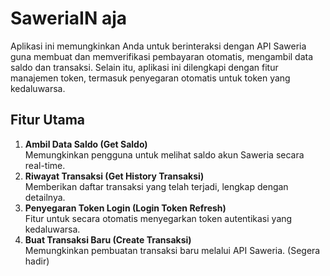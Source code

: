 # SaweriaIN aja

Aplikasi ini memungkinkan Anda untuk berinteraksi dengan API Saweria guna membuat dan memverifikasi pembayaran otomatis, mengambil data saldo dan transaksi. Selain itu, aplikasi ini dilengkapi dengan fitur manajemen token, termasuk penyegaran otomatis untuk token yang kedaluwarsa.

## Fitur Utama

1. **Ambil Data Saldo (Get Saldo)**  
   Memungkinkan pengguna untuk melihat saldo akun Saweria secara real-time.
2. **Riwayat Transaksi (Get History Transaksi)**  
   Memberikan daftar transaksi yang telah terjadi, lengkap dengan detailnya.
3. **Penyegaran Token Login (Login Token Refresh)**  
   Fitur untuk secara otomatis menyegarkan token autentikasi yang kedaluwarsa.
4. **Buat Transaksi Baru (Create Transaksi)**  
   Memungkinkan pembuatan transaksi baru melalui API Saweria. (Segera hadir)
